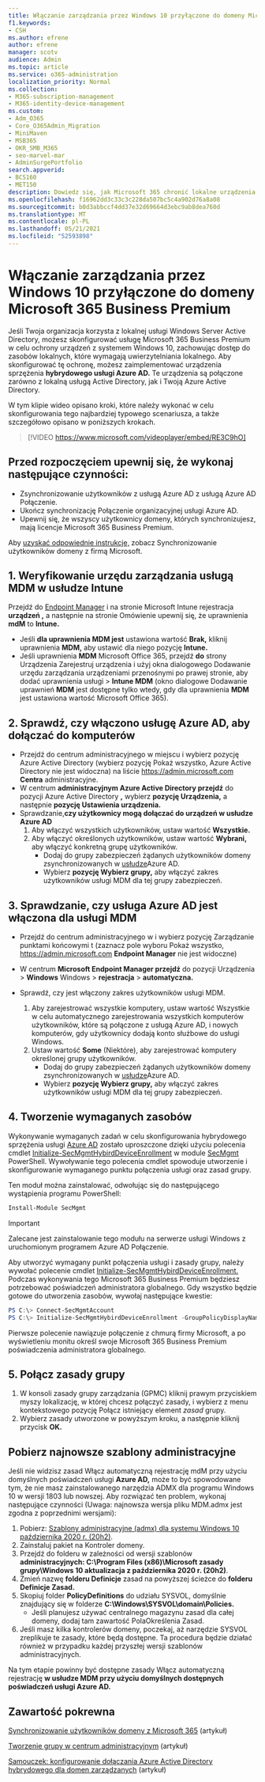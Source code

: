 ```yaml
---
title: Włączanie zarządzania przez Windows 10 przyłączone do domeny Microsoft 365 dla firm
f1.keywords:
- CSH
ms.author: efrene
author: efrene
manager: scotv
audience: Admin
ms.topic: article
ms.service: o365-administration
localization_priority: Normal
ms.collection:
- M365-subscription-management
- M365-identity-device-management
ms.custom:
- Adm_O365
- Core_O365Admin_Migration
- MiniMaven
- MSB365
- OKR_SMB_M365
- seo-marvel-mar
- AdminSurgePortfolio
search.appverid:
- BCS160
- MET150
description: Dowiedz się, jak Microsoft 365 chronić lokalne urządzenia Windows 10 przyłączone do usługi Active-Directory w kilku krokach.
ms.openlocfilehash: f16962dd3c33c3c228da507bc5c4a902d76a8a08
ms.sourcegitcommit: b0d3abbccf4dd37e32d69664d3ebc9ab8dea760d
ms.translationtype: MT
ms.contentlocale: pl-PL
ms.lasthandoff: 05/21/2021
ms.locfileid: "52593898"
---
```

# <a name="enable-domain-joined-windows-10-devices-to-be-managed-by-microsoft-365-business-premium"></a>Włączanie zarządzania przez Windows 10 przyłączone do domeny Microsoft 365 Business Premium

Jeśli Twoja organizacja korzysta z lokalnej usługi Windows Server Active Directory, możesz skonfigurować usługę Microsoft 365 Business Premium w celu ochrony urządzeń z systemem Windows 10, zachowując dostęp do zasobów lokalnych, które wymagają uwierzytelniania lokalnego.
Aby skonfigurować tę ochronę, możesz zaimplementować urządzenia sprzężenia **hybrydowego usługi Azure AD.** Te urządzenia są połączone zarówno z lokalną usługą Active Directory, jak i Twoją Azure Active Directory.

W tym klipie wideo opisano kroki, które należy wykonać w celu skonfigurowania tego najbardziej typowego scenariusza, a także szczegółowo opisano w poniższych krokach.

> [!VIDEO https://www.microsoft.com/videoplayer/embed/RE3C9hO]
  

## <a name="before-you-get-started-make-sure-you-complete-these-steps"></a>Przed rozpoczęciem upewnij się, że wykonaj następujące czynności:
- Zsynchronizowanie użytkowników z usługą Azure AD z usługą Azure AD Połączenie.
- Ukończ synchronizację Połączenie organizacyjnej usługi Azure AD.
- Upewnij się, że wszyscy użytkownicy domeny, których synchronizujesz, mają licencje Microsoft 365 Business Premium.

Aby [uzyskać odpowiednie instrukcje,](manage-domain-users.md) zobacz Synchronizowanie użytkowników domeny z firmą Microsoft.

## <a name="1-verify-mdm-authority-in-intune"></a>1. Weryfikowanie urzędu zarządzania usługą MDM w usłudze Intune

Przejdź do [Endpoint Manager](https://endpoint.microsoft.com/#blade/Microsoft_Intune_Enrollment/EnrollmentMenu/overview) i na stronie Microsoft Intune rejestracja **urządzeń ,** a  następnie na stronie Omówienie upewnij się, że uprawnienia **mdM** to **Intune.**

- Jeśli **dla uprawnienia MDM jest** ustawiona wartość **Brak,** kliknij uprawnienia **MDM,** aby ustawić dla niego pozycję **Intune.**
- Jeśli uprawnienia **MDM** Microsoft Office 365, przejdź **do** strony Urządzenia Zarejestruj urządzenia i użyj okna dialogowego Dodawanie urzędu zarządzania urządzeniami przenośnymi po prawej stronie, aby dodać uprawnienia usługi   >   **Intune MDM** (okno dialogowe Dodawanie uprawnień **MDM** jest dostępne tylko wtedy, gdy dla uprawnienia **MDM** jest ustawiona wartość Microsoft Office 365). 

## <a name="2-verify-azure-ad-is-enabled-for-joining-computers"></a>2. Sprawdź, czy włączono usługę Azure AD, aby dołączać do komputerów

- Przejdź do centrum administracyjnego w miejscu i wybierz pozycję Azure Active Directory (wybierz pozycję Pokaż wszystko, Azure Active Directory nie jest widoczna) na liście <a href="https://go.microsoft.com/fwlink/p/?linkid=2024339" target="_blank">https://admin.microsoft.com</a> **Centra** administracyjne.  
- W centrum **administracyjnym Azure Active Directory przejdź** do pozycji Azure Active Directory **,** wybierz **pozycję Urządzenia,** a następnie **pozycję Ustawienia urządzenia.**
- Sprawdzanie,**czy użytkownicy mogą dołączać do urządzeń w usłudze Azure AD** 
    1. Aby włączyć wszystkich użytkowników, ustaw wartość **Wszystkie.**
    2. Aby włączyć określonych użytkowników, ustaw wartość **Wybrani,** aby włączyć konkretną grupę użytkowników.
        - Dodaj do grupy zabezpieczeń żądanych użytkowników domeny zsynchronizowanych w [usłudze](../admin/create-groups/create-groups.md)Azure AD.
        - Wybierz **pozycję Wybierz grupy,** aby włączyć zakres użytkowników usługi MDM dla tej grupy zabezpieczeń.

## <a name="3-verify-azure-ad-is-enabled-for-mdm"></a>3. Sprawdzanie, czy usługa Azure AD jest włączona dla usługi MDM

- Przejdź do centrum administracyjnego w i wybierz pozycję Zarządzanie punktami końcowymi t (zaznacz pole wyboru Pokaż wszystko, <a href="https://go.microsoft.com/fwlink/p/?linkid=2024339" target="_blank">https://admin.microsoft.com</a> **Endpoint Manager** nie jest widoczne)  
- W centrum **Microsoft Endpoint Manager przejdź** do pozycji Urządzenia  >  **Windows** Windows  >  **rejestracja**  >  **automatyczna.**
- Sprawdź, czy jest włączony zakres użytkowników usługi MDM.

    1. Aby zarejestrować wszystkie komputery, ustaw wartość Wszystkie w celu automatycznego zarejestrowania wszystkich komputerów użytkowników, które są połączone z usługą Azure AD, i nowych komputerów, gdy użytkownicy dodają konto służbowe do usługi Windows. 
    2. Ustaw wartość **Some** (Niektóre), aby zarejestrować komputery określonej grupy użytkowników.
        -  Dodaj do grupy zabezpieczeń żądanych użytkowników domeny zsynchronizowanych w [usłudze](../admin/create-groups/create-groups.md)Azure AD.
        -  Wybierz **pozycję Wybierz grupy,** aby włączyć zakres użytkowników usługi MDM dla tej grupy zabezpieczeń.

## <a name="4-create-the-required-resources"></a>4. Tworzenie wymaganych zasobów 

Wykonywanie wymaganych zadań w celu skonfigurowania hybrydowego sprzężenia usługi [Azure AD](/azure/active-directory/devices/hybrid-azuread-join-managed-domains#configure-hybrid-azure-ad-join) zostało uproszczone dzięki użyciu polecenia cmdlet [Initialize-SecMgmtHybirdDeviceEnrollment](https://github.com/microsoft/secmgmt-open-powershell/blob/master/docs/help/Initialize-SecMgmtHybirdDeviceEnrollment.md) w module [SecMgmt](https://www.powershellgallery.com/packages/SecMgmt) PowerShell. Wywoływanie tego polecenia cmdlet spowoduje utworzenie i skonfigurowanie wymaganego punktu połączenia usługi oraz zasad grupy.

Ten moduł można zainstalować, odwołując się do następującego wystąpienia programu PowerShell:

```powershell
Install-Module SecMgmt
```

> [!IMPORTANT]
> Zalecane jest zainstalowanie tego modułu na serwerze usługi Windows z uruchomionym programem Azure AD Połączenie.

Aby utworzyć wymagany punkt połączenia usługi i zasady grupy, należy wywołać polecenie cmdlet [Initialize-SecMgmtHybirdDeviceEnrollment.](https://github.com/microsoft/secmgmt-open-powershell/blob/master/docs/help/Initialize-SecMgmtHybirdDeviceEnrollment.md) Podczas wykonywania tego Microsoft 365 Business Premium będziesz potrzebować poświadczeń administratora globalnego. Gdy wszystko będzie gotowe do utworzenia zasobów, wywołaj następujące kwestie:

```powershell
PS C:\> Connect-SecMgmtAccount
PS C:\> Initialize-SecMgmtHybirdDeviceEnrollment -GroupPolicyDisplayName 'Device Management'
```

Pierwsze polecenie nawiązuje połączenie z chmurą firmy Microsoft, a po wyświetleniu monitu określ swoje Microsoft 365 Business Premium poświadczenia administratora globalnego.

## <a name="5-link-the-group-policy"></a>5. Połącz zasady grupy

1. W konsoli zasady grupy zarządzania (GPMC) kliknij prawym przyciskiem myszy lokalizację, w której chcesz połączyć zasady, i wybierz z menu kontekstowego pozycję Połącz istniejący element *zasad* grupy.
2. Wybierz zasady utworzone w powyższym kroku, a następnie kliknij przycisk **OK.**

## <a name="get-the-latest-administrative-templates"></a>Pobierz najnowsze szablony administracyjne

Jeśli nie widzisz zasad Włącz automatyczną rejestrację mdM przy użyciu domyślnych poświadczeń usługi **Azure AD,** może to być spowodowane tym, że nie masz zainstalowanego narzędzia ADMX dla programu Windows 10 w wersji 1803 lub nowszej. Aby rozwiązać ten problem, wykonaj następujące czynności (Uwaga: najnowsza wersja pliku MDM.admx jest zgodna z poprzednimi wersjami):

1.  Pobierz: [Szablony administracyjne (admx) dla systemu Windows 10 października 2020 r. (20h2)](https://www.microsoft.com/download/102157).
2.  Zainstaluj pakiet na Kontroler domeny.
3.  Przejdź do folderu w zależności od wersji szablonów **administracyjnych: C:\Program Files (x86)\Microsoft zasady grupy\Windows 10 aktualizacja z października 2020 r. (20h2)**.
4.  Zmień nazwę **folderu Definicje** zasad na powyższej ścieżce do **folderu Definicje Zasad.**
5.  Skopiuj folder **PolicyDefinitions** do udziału SYSVOL, domyślnie znajdujący się w folderze **C:\Windows\SYSVOL\domain\Policies.** 
    -   Jeśli planujesz używać centralnego magazynu zasad dla całej domeny, dodaj tam zawartość PolaOkreślenia Zasad.
6.  Jeśli masz kilka kontrolerów domeny, poczekaj, aż narzędzie SYSVOL zreplikuje te zasady, które będą dostępne. Ta procedura będzie działać również w przypadku każdej przyszłej wersji szablonów administracyjnych.

Na tym etapie powinny być dostępne zasady Włącz automatyczną rejestrację **w usłudze MDM przy użyciu domyślnych dostępnych poświadczeń usługi Azure AD.**

## <a name="related-content"></a>Zawartość pokrewna

[Synchronizowanie użytkowników domeny z Microsoft 365](manage-domain-users.md) (artykuł)

[Tworzenie grupy w centrum administracyjnym](../admin/create-groups/create-groups.md) (artykuł)

[Samouczek: konfigurowanie dołączania Azure Active Directory hybrydowego dla domen zarządzanych](/azure/active-directory/devices/hybrid-azuread-join-managed-domains.md) (artykuł)